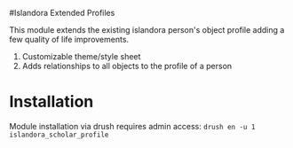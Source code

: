 #Islandora Extended Profiles

This module extends the existing islandora person's object profile adding a few quality of life improvements.

1. Customizable theme/style sheet
2. Adds relationships to all objects to the profile of a person

# Installation

Module installation via drush requires admin access: `drush en -u 1 islandora_scholar_profile`
